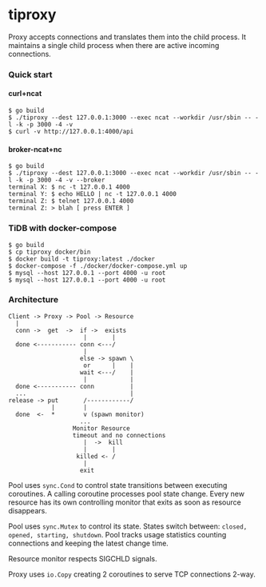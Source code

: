 # tiproxy

Proxy accepts connections and translates them into
the child process. It maintains a single child process
when there are active incoming connections.

### Quick start

#### curl+ncat

    $ go build 
    $ ./tiproxy --dest 127.0.0.1:3000 --exec ncat --workdir /usr/sbin -- -l -k -p 3000 -4 -v
    $ curl -v http://127.0.0.1:4000/api
    
#### broker-ncat+nc

    $ go build 
    $ ./tiproxy --dest 127.0.0.1:3000 --exec ncat --workdir /usr/sbin -- -l -k -p 3000 -4 -v --broker
    terminal X: $ nc -t 127.0.0.1 4000
    terminal Y: $ echo HELLO | nc -t 127.0.0.1 4000
    terminal Z: $ telnet 127.0.0.1 4000
    terminal Z: > blah [ press ENTER ]

### TiDB with docker-compose

    $ go build
    $ cp tiproxy docker/bin
    $ docker build -t tiproxy:latest ./docker
    $ docker-compose -f ./docker/docker-compose.yml up 
    $ mysql --host 127.0.0.1 --port 4000 -u root
    $ mysql --host 127.0.0.1 --port 4000 -u root
    
### Architecture

    Client -> Proxy -> Pool -> Resource
      |
      conn ->  get  ->  if ->  exists
                         |       |
      done <----------- conn <---/
                         |
                        else -> spawn \
                         or      |    |
                        wait <---/    |
                         |            |
      done <----------- conn          |
      ...                             |
    release -> put       /------------/
                |        |           
      done  <-  *        v (spawn monitor)            
                        ...
                      Monitor Resource
                      timeout and no connections
                         |  ->  kill
                         |       | 
                       killed <- /        
                         |
                        exit
                        
Pool uses `sync.Cond` to control state transitions
between executing coroutines. A calling coroutine
processes pool state change. Every new resource has
its own controlling monitor that exits as soon as
resource disappears.

Pool uses `sync.Mutex` to control its state. States
switch between: `closed, opened, starting, shutdown`.
Pool tracks usage statistics counting connections and
keeping the latest change time.

Resource monitor respects SIGCHLD signals.

Proxy uses `io.Copy` creating 2 coroutines to serve
TCP connections 2-way.